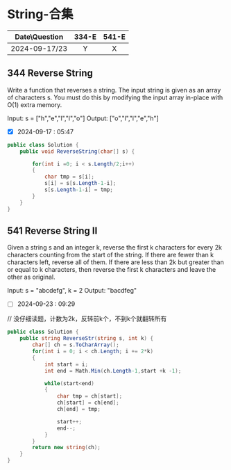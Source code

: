 # String-合集

|Date\Question|334-E|541-E|
|:----:|:----:|:----:|
|2024-09-17/23|Y|X|


## 344 Reverse String
Write a function that reverses a string. The input string is given as an array of characters s.
You must do this by modifying the input array in-place with O(1) extra memory.

Input: s = ["h","e","l","l","o"]
Output: ["o","l","l","e","h"]

- [X] 2024-09-17 : 05:47

```c#
public class Solution {
    public void ReverseString(char[] s) {

        for(int i =0; i < s.Length/2;i++)
        {
            char tmp = s[i];
            s[i] = s[s.Length-1-i];
            s[s.Length-1-i] = tmp;
        }
    }
}
```

## 541 Reverse String II
Given a string s and an integer k, reverse the first k characters for every 2k characters counting from the start of the string.
If there are fewer than k characters left, reverse all of them. If there are less than 2k but greater than or equal to k characters, then reverse the first k characters and leave the other as original.

Input: s = "abcdefg", k = 2
Output: "bacdfeg"

- [ ] 2024-09-23 : 09:29

// 没仔细读题，计数为2k，反转前k个，不到k个就翻转所有
```c#
public class Solution {
    public string ReverseStr(string s, int k) {
        char[] ch = s.ToCharArray();
        for(int i = 0; i < ch.Length; i += 2*k)
        {
            int start = i;
            int end = Math.Min(ch.Length-1,start +k -1);

            while(start<end)
            {
                char tmp = ch[start];
                ch[start] = ch[end];
                ch[end] = tmp;

                start++;
                end--;
            }
        }
        return new string(ch);
    }
}
```
